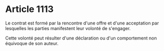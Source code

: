 # Article 1113

<p>Le contrat est formé par la rencontre d'une offre et d'une acceptation par lesquelles les parties manifestent leur volonté de s'engager. </p><p> Cette volonté peut résulter d'une déclaration ou d'un comportement non équivoque de son auteur. </p>